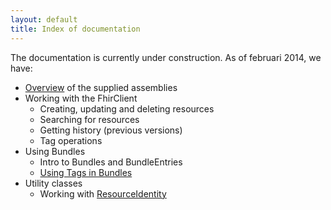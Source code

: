 ```yaml
---
layout: default
title: Index of documentation
---
```


The documentation is currently under construction. As of februari 2014, we have:

* [Overview] of the supplied assemblies
* Working with the FhirClient
	* Creating, updating and deleting resources 
	* Searching for resources
	* Getting history (previous versions)
	* Tag operations
* Using Bundles
	* Intro to Bundles and BundleEntries
	* [Using Tags in Bundles][tagsbundles]
* Utility classes
	* Working with [ResourceIdentity]   



[Overview]: assemblies-overview.html
[tagsbundles]: tags-in-bundles.html
[ResourceIdentity]: resource-identity.html